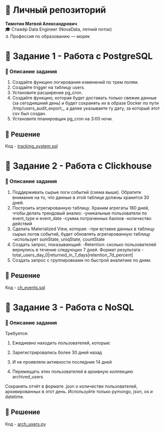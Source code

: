 # 👤 Личный репозиторий

**Тимотин Матвей Александрович**  
🎓 Стажёр Data Engineer (NovaData, летний поток)  
⚓ Профессия по образованию — моряк  

# 💾 **Задание 1 - Работа с PostgreSQL**

### 📌 Описание задания

1. Создайте функцию логирования изменений по трем полям.
2. Создайте trigger на таблицу users.
3. Установите расширение pg_cron.
4. Создайте функцию, которая будет доставать только свежие данные (за сегодняшний день) и будет сохранять их в образе Docker по пути /tmp/users_audit_export_, а далее указываете ту дату, за который этот csv был создан.
5. Установите планировщик pg_cron на 3:00 ночи.

## 📄 Решение

Код - [tracking_system.sql](https://github.com/mattim8/gr1_timotin/blob/main/tracking_system.sql)

# 💾 **Задание 2 - Работа с Clickhouse**

### 📌 Описание задания

1. Поддерживать сырые логи событий (схема выше). Обратите внимание на то, что данные в этой таблице       должны хранится 30 дней.
2. Построить агрегированную таблицу. Храним агрегаты 180 дней, чтобы делать трендовый анализ:
    -уникальные пользователи по event_type и event_date
    -сумма потраченных баллов
    -количество действий
3. Сделать Materialized View, которая:
    -при вставке данных в таблицу сырых логов событий, будет обновлять агрегированную таблицу
    -использует sumState, uniqState, countState
4. Создать запрос, показывающий:
    -Retention: сколько пользователей вернулись в течение следующих 7 дней. Формат результата - total_users_day_0|returned_in_7_days|retention_7d_percent|
5. Создать запрос с группировками по быстрой аналитике по дням.

## 📄 Решение

Код - [ch_events.sql](https://github.com/mattim8/gr1_timotin/blob/main/ch_events.sql)

# 💾 **Задание 3 - Работа с NoSQL**

### 📌 Описание задания

Требуется:

1. Ежедневно находить пользователей, которые:

2. Зарегистрировались более 30 дней назад

3. И не проявляли активности последние 14 дней

4. Перемещать этих пользователей в архивную коллекцию archived_users

Сохранять отчёт в формате .json о количестве пользователей, архивированных в этот день. Используйте только pymongo, json, os и datetime.

## 📄 Решение

Код - [arch_users.py](https://github.com/mattim8/gr1_timotin/blob/main/arch_users.py)